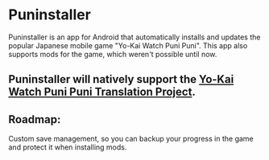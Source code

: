 # Puninstaller
Puninstaller is an app for Android that automatically installs and updates the popular Japanese mobile game "Yo-Kai Watch Puni Puni".
This app also supports mods for the game, which weren't possible until now.

## Puninstaller will natively support the [Yo-Kai Watch Puni Puni Translation Project](https://discord.gg/Vf9WeFbSJp).

## Roadmap: 
Custom save management, so you can backup your progress in the game and protect it when installing mods.

